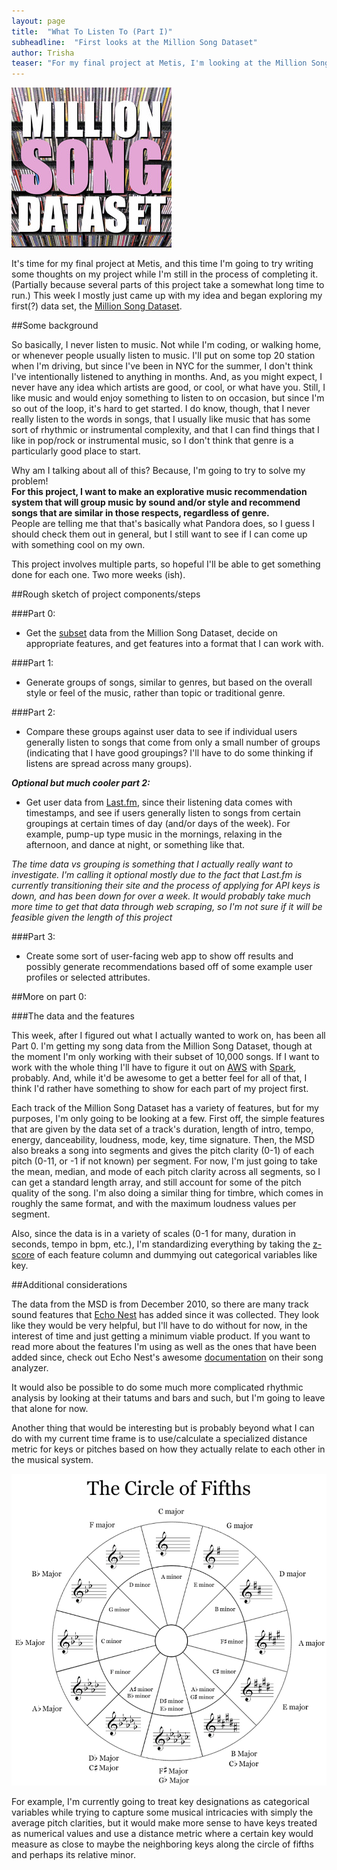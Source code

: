 ```yaml
---
layout: page
title:  "What To Listen To (Part I)"
subheadline:  "First looks at the Million Song Dataset"
author: Trisha
teaser: "For my final project at Metis, I'm looking at the Million Song Dataset in order to build a music explorer / recommendation engine based on song clusters by low-level sound features"
---
```


![Million Song Logo](../images/millionsong.jpg)  

It's time for my final project at Metis, and this time I'm going to try writing some thoughts on my project while I'm still in the process of completing it. (Partially because several parts of this project take a somewhat long time to run.) This week I mostly just came up with my idea and began exploring my first(?) data set, the [Million Song Dataset](http://labrosa.ee.columbia.edu/millionsong/).  

##Some background  

So basically, I never listen to music. Not while I'm coding, or walking home, or whenever people usually listen to music. I'll put on some top 20 station when I'm driving, but since I've been in NYC for the summer, I don't think I've intentionally listened to anything in months. And, as you might expect, I never have any idea which artists are good, or cool, or what have you. Still, I like music and would enjoy something to listen to on occasion, but since I'm so out of the loop, it's hard to get started. I do know, though, that I never really listen to the words in songs, that I usually like music that has some sort of rhythmic or instrumental complexity, and that I can find things that I like in pop/rock or instrumental music, so I don't think that genre is a particularly good place to start.  

Why am I talking about all of this? Because, I'm going to try to solve my problem!  
**For this project, I want to make an explorative music recommendation system that will group music by sound and/or style and recommend songs that are similar in those respects, regardless of genre.**  
People are telling me that that's basically what Pandora does, so I guess I should check them out in general, but I still want to see if I can come up with something cool on my own.    

This project involves multiple parts, so hopeful I'll be able to get something done for each one. Two more weeks (ish).  

##Rough sketch of project components/steps  

###Part 0: 

- Get the [subset](http://labrosa.ee.columbia.edu/millionsong/pages/getting-dataset#subset) data from the Million Song Dataset, decide on appropriate features, and get features into a format that I can work with.  

###Part 1:

- Generate groups of songs, similar to genres, but based on the overall style or feel of the music, rather than topic or traditional genre.  

###Part 2:

- Compare these groups against user data to see if individual users generally listen to songs that come from only a small number of groups (indicating that I have good groupings? I'll have to do some thinking if listens are spread across many groups).  

**_Optional but much cooler part 2:_**  

- Get user data from [Last.fm](http://www.last.fm/home), since their listening data comes with timestamps, and see if users generally listen to songs from certain groupings at certain times of day (and/or days of the week). For example, pump-up type music in the mornings, relaxing in the afternoon, and dance at night, or something like that.  

*The time data vs grouping is something that I actually really want to investigate. I'm calling it optional mostly due to the fact that Last.fm is currently transitioning their site and the process of applying for API keys is down, and has been down for over a week. It would probably take much more time to get that data through web scraping, so I'm not sure if it will be feasible given the length of this project*

###Part 3:

- Create some sort of user-facing web app to show off results and possibly generate recommendations based off of some example user profiles or selected attributes.  

##More on part 0:

###The data and the features  

This week, after I figured out what I actually wanted to work on, has been all Part 0. I'm getting my song data from the Million Song Dataset, though at the moment I'm only working with their subset of 10,000 songs. If I want to work with the whole thing I'll have to figure it out on [AWS](http://aws.amazon.com/datasets/6468931156960467) with [Spark](http://spark.apache.org/), probably. And, while it'd be awesome to get a better feel for all of that, I think I'd rather have something to show for each part of my project first.  

Each track of the Million Song Dataset has a variety of features, but for my purposes, I'm only going to be looking at a few. First off, the simple features that are given by the data set of a track's duration, length of intro, tempo, energy, danceability, loudness, mode, key, time signature. Then, the MSD also breaks a song into segments and gives the pitch clarity (0-1) of each pitch (0-11, or -1 if not known) per segment. For now, I'm just going to take the mean, median, and mode of each pitch clarity across all segments, so I can get a standard length array, and still account for some of the pitch quality of the song. I'm also doing a similar thing for timbre, which comes in roughly the same format, and with the maximum loudness values per segment.  

Also, since the data is in a variety of scales (0-1 for many, duration in seconds, tempo in bpm, etc.), I'm standardizing everything by taking the [z-score](https://en.wikipedia.org/wiki/Standard_score) of each feature column and dummying out categorical variables like key.  

##Additional considerations  

The data from the MSD is from December 2010, so there are many track sound features that [Echo Nest](http://the.echonest.com/) has added since it was collected. They look like they would be very helpful, but I'll have to do without for now, in the interest of time and just getting a minimum viable product. If you want to read more about the features I'm using as well as the ones that have been added since, check out Echo Nest's awesome [documentation](http://the.echonest.com/) on their song analyzer.  

It would also be possible to do some much more complicated rhythmic analysis by looking at their tatums and bars and such, but I'm going to leave that alone for now.   

Another thing that would be interesting but is probably beyond what I can do with my current time frame is to use/calculate a specialized distance metric for keys or pitches based on how they actually relate to each other in the musical system.   

![Circle of Fifths](../images/circle-of-fifths.jpg)  

For example, I'm currently going to treat key designations as categorical variables while trying to capture some musical intricacies with simply the average pitch clarities, but it would make more sense to have keys treated as numerical values and use a distance metric where a certain key would measure as close to maybe the neighboring keys along the circle of fifths and perhaps its relative minor.  
